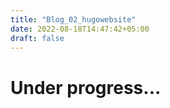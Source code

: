 ```yaml
---
title: "Blog_02_hugowebsite"
date: 2022-08-18T14:47:42+05:00
draft: false
---
```

# Under progress...

